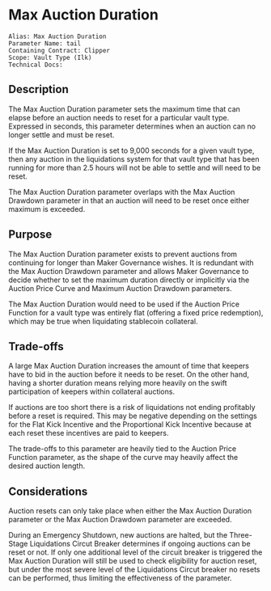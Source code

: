 # Max Auction Duration

```
Alias: Max Auction Duration
Parameter Name: tail
Containing Contract: Clipper
Scope: Vault Type (Ilk)
Technical Docs:
```

## Description

The Max Auction Duration parameter sets the maximum time that can elapse before an auction needs to reset for a particular vault type. Expressed in seconds, this parameter determines when an auction can no longer settle and must be reset. 

If the Max Auction Duration is set to 9,000 seconds for a given vault type, then any auction in the liquidations system for that vault type that has been running for more than 2.5 hours will not be able to settle and will need to be reset. 

The Max Auction Duration parameter overlaps with the Max Auction Drawdown parameter in that an auction will need to be reset once either maximum is exceeded.

## Purpose

The Max Auction Duration parameter exists to prevent auctions from continuing for longer than Maker Governance wishes. It is redundant with the Max Auction Drawdown parameter and allows Maker Governance to decide whether to set the maximum duration directly or implicitly via the Auction Price Curve and Maximum Auction Drawdown parameters.

The Max Auction Duration would need to be used if the Auction Price Function for a vault type was entirely flat (offering a fixed price redemption), which may be true when liquidating stablecoin collateral.

## Trade-offs

A large Max Auction Duration increases the amount of time that keepers have to bid in the auction before it needs to be reset. On the other hand, having a shorter duration means relying more heavily on the swift participation of keepers within collateral auctions. 

If auctions are too short there is a risk of liquidations not ending profitably before a reset is required. This may be negative depending on the settings for the Flat Kick Incentive and the Proportional Kick Incentive because at each reset these incentives are paid to keepers.

The trade-offs to this parameter are heavily tied to the Auction Price Function parameter, as the shape of the curve may heavily affect the desired auction length.

## Considerations

Auction resets can only take place when either the Max Auction Duration parameter or the Max Auction Drawdown parameter are exceeded. 

During an Emergency Shutdown, new auctions are halted, but the Three-Stage Liquidations Circut Breaker determines if ongoing auctions can be reset or not. If only one additional level of the circuit breaker is triggered the Max Auction Duration will still be used to check eligibility for auction reset, but under the most severe level of the Liquidations Circut breaker no resets can be performed, thus limiting the effectiveness of the parameter.
